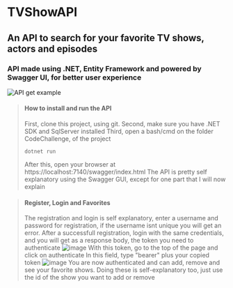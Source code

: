 # TVShowAPI

## An API to search for your favorite TV shows, actors and episodes

### API made using .NET, Entity Framework and powered by Swagger UI, for better user experience

![API get example](https://user-images.githubusercontent.com/33472945/197348946-843033fb-12fa-4f61-9c63-c84e0933791a.png)

> #### How to install and run the API
> First, clone this project, using git.
> Second, make sure you have .NET SDK and SqlServer installed
> Third, open a bash/cmd on the folder CodeChallenge, of the project
> ```
> dotnet run
> ```
> After this, open your browser at https://localhost:7140/swagger/index.html
> The API is pretty self explanatory using the Swagger GUI, except for one part that I will now explain

> #### Register, Login and Favorites
> The registration and login is self explanatory, enter a username and password for registration, if the username
> isnt unique you will get an error.
> After a successfull registration, login with the same credentials, and you will get as a response body, the token you need
> to authenticate
> ![image](https://user-images.githubusercontent.com/33472945/197622640-0de628ca-68e1-4b13-ad12-487137b8fc15.png)
> With this token, go to the top of the page and click on authenticate
> In this field, type "bearer" plus your copied token
> ![image](https://user-images.githubusercontent.com/33472945/197623131-1f360bed-c6ef-4b0f-b35a-8aca1067c83f.png)
> You are now authenticated and can add, remove and see your favorite shows.
> Doing these is self-explanatory too, just use the id of the show you want to add or remove

